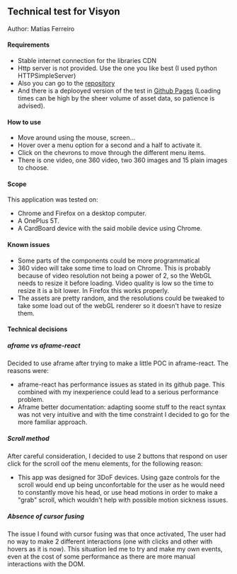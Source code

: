 ## Technical test for Visyon

Author: Matías Ferreiro

#### Requirements

 - Stable internet connection for the libraries CDN
 - Http server is not provided. Use the one you like best (I used python HTTPSimpleServer)
 - Also you can go to the [repository](https://github.com/MFerreiroFr/visyon-test)
 - And there is a deplooyed version of the test in [Github Pages](https://mferreirofr.github.io/visyon-test/) (Loading times can be high by the sheer volume of asset data, so patience is advised).

#### How to use

 - Move around using the mouse, screen...
 - Hover over a menu option for a second and a half to activate it.
 - Click on the chevrons to move through the different menu items.
 - There is one video, one 360 video, two 360 images and 15 plain images to choose.

#### Scope

This application was tested on:
- Chrome and Firefox on a desktop computer.
- A OnePlus 5T.
- A CardBoard device with the said mobile device using Chrome.

#### Known issues
 - Some parts of the components could be more programmatical
 - 360 video will take some time to load on Chrome. This is probably because of video resolution not being a power of 2, so the WebGL needs to resize it before loading. Video quality is low so the time to resize it is a bit lower. In Firefox this works properly.
 - The assets are pretty random, and the resolutions could be tweaked to take some load out of the webGL renderer so it doesn't have to resize them.

#### Technical decisions

##### aframe vs aframe-react

Decided to use aframe after trying to make a little POC in aframe-react. The reasons were:

- aframe-react has performance issues as stated in its github page. This combined with my inexperience could lead to a serious performance problem.
- Aframe better documentation: adapting soome stuff to the react syntax was not very intuitive and with the time constraint I decided to go for the more familiar approach.


##### Scroll method

After careful consideration, I decided to use 2 buttons that respond on user click for the scroll oof the menu elements, for the following reason:

- This app was designed for 3DoF devices. Using gaze controls for the scroll would end up being unconfortable for the user as he would need to constantly move his head, or use head motions in order to make a "grab" scroll, which wouldn't help with possible motion sickness issues.

##### Absence of cursor fusing

The issue I found with cursor fusing was that once activated, The user had no way to make 2 different interactions (one with clicks and other with hovers as it is now). This situation led me to try and make my own events, even at the cost of some performance as there are more manual interactions with the DOM.

